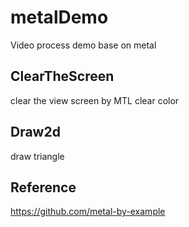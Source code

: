 # metalDemo
Video process demo base on metal

## ClearTheScreen
clear the view screen by MTL clear color

## Draw2d
draw triangle

## Reference
https://github.com/metal-by-example

